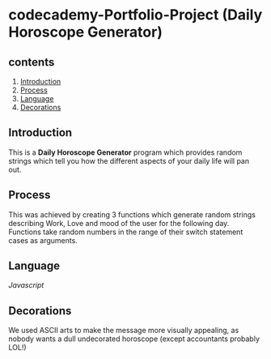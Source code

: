 # codecademy-Portfolio-Project (Daily Horoscope Generator)

## contents
  1. [Introduction](#introduction)
  2. [Process](#process)
  3. [Language](#language)
  4. [Decorations](#decorations)
## Introduction
This is a **Daily Horoscope Generator** program which provides random strings which tell you how the different aspects of your daily life will pan out.
## Process
This was achieved by creating 3 functions which generate random strings describing Work, Love and mood of the user for the following day. Functions take random numbers in the range of their switch statement cases as arguments.
## Language
*Javascript*
## Decorations
We used ASCII arts to make the message more visually appealing, as nobody wants a dull undecorated horoscope (except accountants probably LOL!)

